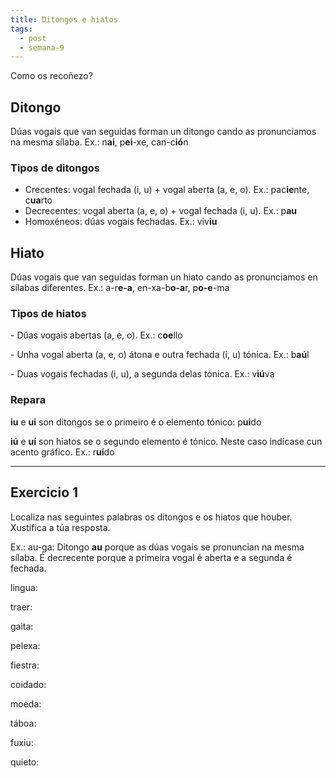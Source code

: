 ```yaml
---
title: Ditongos e hiatos
tags:
  - post
  - semana-9
---
```

Como os recoñezo?

## Ditongo

Dúas vogais que van seguidas forman un ditongo cando as pronunciamos na mesma sílaba. Ex.: n**ai**, p**ei**-xe, can-c**ió**n

### Tipos de ditongos

* Crecentes: vogal fechada (i, u) + vogal aberta (a, e, o). Ex.: pac**ie**nte, c**ua**rto
* Decrecentes: vogal aberta (a, e, o) + vogal fechada (i, u). Ex.: p**au**
* Homoxéneos: dúas vogais fechadas. Ex.: viv**iu**

## Hiato

Dúas vogais que van seguidas forman un hiato cando as pronunciamos en sílabas diferentes. Ex.: a-r**e-a**, en-xa-b**o-a**r, p**o-e**-ma

### Tipos de hiatos

\- Dúas vogais abertas (a, e, o). Ex.: c**oe**llo

\- Unha vogal aberta (a, e, o) átona e outra fechada (i, u) tónica. Ex.: b**aú**l

\- Duas vogais fechadas (i, u), a segunda delas tónica. Ex.: v**iú**va

### Repara

**iu** e **ui** son ditongos se o primeiro é o elemento tónico: p**ui**do

**iú** e **uí** son hiatos se o segundo elemento é tónico. Neste caso indícase cun acento gráfico. Ex.: r**uí**do

- - -

## Exercicio 1

Localiza nas seguintes palabras os ditongos e os hiatos que houber. Xustifica a túa resposta.

Ex.: au-ga: Ditongo **au** porque as dúas vogais se pronuncian na mesma sílaba. É decrecente porque a primeira vogal é aberta e a segunda é fechada.

lingua:

traer: 

gaita: 

pelexa:

fiestra:

coidado:

moeda: 

táboa: 

fuxiu:

quieto: